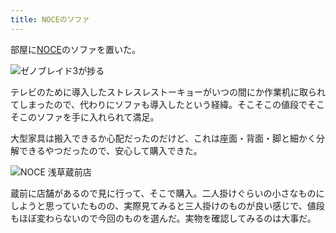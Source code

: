 ```yaml
---
title: NOCEのソファ
---
```

部屋に[NOCE](https://www.noce.co.jp/)のソファを置いた。

![](https://lh3.googleusercontent.com/docs/AG8NV2aPgDeHzlAcxVbTrhJY04y0vkXEEQoCQcRTvFIGcEd4QUwBO4XLfD1X4bJ-Y3WxC5LamqLjF_IRk6N0ZLcCfEVHUR83S0_1_OquGj9CTE2XQPn8Gqrr8bBPPtQ7lIYIYhAY_zPKp5dO77vzLA42opVDjZecHGhrbz5jVS6eYxKGd95FkbVy4yp0QbXgtH_bXqStHceTx8SnwJBuJusnL7EeNPoHwlS2eQtxZssUhdFWI6numjgJcvsOngHmw8ZB8SayHXLdZJMmJoIihQ2B_YIk7us5S7BveGH99hP10f95bcK-141aDo_7mqRVw6QcWMJJvXK9dvUgdWkLuvPxKVwgRDKRpZz7W5iIA4zKA0U-PFgLFmBBgUpIim1OBnqQq1ayjDtpZR577TmWXt6iz70yeaogLVi3H4ynHbUzI1UHUpLfeYJ9ykayZJDXylICnDs7cewb6Drf8qtsgbCTuPEa64Q__hjoErJx7V6eQok8D3-hxtT6duyrkDXhnLHZmDGj-zRYVm8E5mRsfTsc3RpAMmEs3sk0yk2iqajyLhHm71u60-uviri4DZJ5NUMFFhxmwBFR8gGI4l32p2LVf4O8Ftc3sVZj_fUE0Pj6b-9_APG4zDKQ7gOzu3bBK8lwVdV9KA81ld6s_9JF196iIJZj2yuLro0G3NWkaU-uvSfVMpItqWpQYhdIIS4azmoPfnnbP0kTOzJYyNB6LTSArRLy-Hvuh8z1t2ikB8MId2JcZPTU6yIhBEMH8gLcReX01kCha7s7DEFgyJie2Os-S8hkjr7GpLwiv7S38eKerDn24zARCykLSz5uaAA1xm1Zz-oBie6ggGeyEVpl24gp1SbqXlHtXSwH4hzP9lvhOViWq5HsBugaoHysHF7C4YBOAi1Yp07wWjLcaPDmKkRhTpsMpxf-oM8vYkjRy3S3SbrKr4oW151X0rwKUnMSLsOXt9AH2X8gYh3Lk7Qlm48U0qC9HF9tAkzNOo_TvEZHRiTuOY81mVUZKrBHhdiu6uPjcMKIl2JESOCh3oGQ7HGXQ9n2lY_h5339fFTl7kPOvFfrID1UMpaOSNZavO-ssOjYaEUKWXcwc2n3YzaCXWvUgRQ51fohJxi3QMzi23Rj6zvmjFHv3p9w82tOjL1VroWcn9ypEoMDIiBPURLG2OcyXaXIT89Ayos5_NCbiQp29nQLLDpsvGlYO8G84VrMF47DKIHUDK-QTxmtPt2PIMzkZdnnv7OBk0GL7NkHqJXYVig1K1Aubg "ゼノブレイド3が捗る")

テレビのために導入したストレスレストーキョーがいつの間にか作業机に取られてしまったので、代わりにソファも導入したという経緯。そこそこの値段でそこそこのソファを手に入れられて満足。

大型家具は搬入できるか心配だったのだけど、これは座面・背面・脚と細かく分解できるやつだったので、安心して購入できた。

![](https://lh3.googleusercontent.com/docs/AG8NV2a9etmr3vZAV4I35lLySk9qxEg5SjIrXChbnUMSk9RNRUmy2YfaK9vcL9F_Umm6u3fl0xZQd5vbZqGXa_robMX05xn2i8yyjg3v4U9qHMjnf74ribpJf95v7M7glpXtP_ESTD9_KgjeuWJRB2MXhlRKH4keswJXVeds0ZPaD6f5uk8oN7eWeMGeRFXkj6_BTsaX3UKF_gyHaL3WX6KgyBFT9C7CYUo6xoVgRqnHfQj72UuZGcK0kfOE26ApinPsnTF58SSsla3e-5dcoGk26PveJo5e8zSyQOLU8WNm-2sisYxAx6izvFsr82THtJsXWoZDX0SRMKddwUf1BSqAl4FOW4OquH91nG_8iIQoH9SsrSRjh58GxCaZpyBOJ4qPnWW7monyVWE5v8jE2h30_ZX3XaU1h2OLJRz9h4cEEizwIrBdlczL5H0ZtIJj1IPQCWxOHMe-qnV_p0_fc-8XrPd5iUwqpAPtPLhafF5Xj6JlnHz0Os0M2hNJW4EJod8RuDRGb_Ti1U_IWEc-xXqqHe86QsSHNBCy4HIlRRsv8ySD2Fr_H_CkE58PEmYfqfZkytfo4QNh7QFtuhQjOU03G_PrPTEIowd0Esu3eNVrsqKUcRg3ILxaLP5ib-NGL2l_rfnlZ4PcLCA8_DwIpsqfnTbCBxFzc2h0Zxs71tRMxFhCvunIQONpUAMTm2HbK2fYpbg8ARtJae32exKfJwNYvwrWh2FJHjw6xDHtAVLfpACmhF06NFv5ciphZ5FScngjVsI431c89U7_EYBMH7guG_EmiVouzt7Auj60phH-b0ZNVm1MFPmBEpSvhLPGmLAPhRfqZx9uv8aHSU-Q8amKT4zgIxLOyDCRB88hyfdatn3pGvuTMZ5X7r61dwgEpEcPku3SBvEoLBVGZcaomxLQC1-WDq5JE6cd_646vQFF-kJcEuNY-9J8LOliN0sBcm2PvUUArv1u_R9tDZKi6ANlZZyecwCSQUpTaai4m0KJ7vxhCS_GhLwM1hrcCUC1GEnCjAl6QsjKtIY5qs1i8JaCo1fxqNB0sVuWfOEoCQ1v3DlQBC58CnMChJoPypylaymQqLmz8u0MY69fTaKj_yiwi1MdVMKEwBClUjiJ3K3rbfeDpTo5i-mTCsYD5yBIbwZiF0XcupSOVJp6yukdvMLLL0eh1s9q0uo65NaJWSX6QEmCJCjFjP3c1Aznx9c2zOKYxS8c1-pIvkuu9E5rxCEiLudy2xVvYt2ysbyF5sdwrpvkohMq2g "NOCE 浅草蔵前店")

蔵前に店舗があるので見に行って、そこで購入。二人掛けぐらいの小さなものにしようと思っていたものの、実際見てみると三人掛けのものが良い感じで、値段もほぼ変わらないので今回のものを選んだ。実物を確認してみるのは大事だ。

